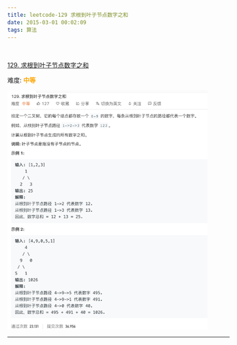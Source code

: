 ```yaml
---
title: leetcode-129 求根到叶子节点数字之和
date: 2015-03-01 00:02:09
tags: 算法
---
```


<br>


[129. 求根到叶子节点数字之和](https://leetcode-cn.com/problems/sum-root-to-leaf-numbers/)

难度:  <font color="orange">**中等**</font>


<img src="leetcode-129-求根到叶子节点数字之和/0.png" width = 90% height = 50% />


<br>

---

<br>


```go

```
